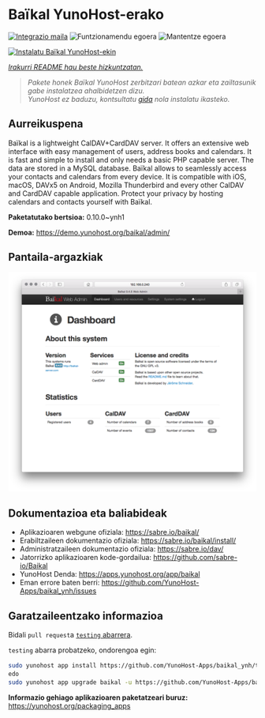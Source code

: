 <!--
Ohart ongi: README hau automatikoki sortu da <https://github.com/YunoHost/apps/tree/master/tools/readme_generator>ri esker
EZ editatu eskuz.
-->

# Baïkal YunoHost-erako

[![Integrazio maila](https://dash.yunohost.org/integration/baikal.svg)](https://ci-apps.yunohost.org/ci/apps/baikal/) ![Funtzionamendu egoera](https://ci-apps.yunohost.org/ci/badges/baikal.status.svg) ![Mantentze egoera](https://ci-apps.yunohost.org/ci/badges/baikal.maintain.svg)

[![Instalatu Baïkal YunoHost-ekin](https://install-app.yunohost.org/install-with-yunohost.svg)](https://install-app.yunohost.org/?app=baikal)

*[Irakurri README hau beste hizkuntzatan.](./ALL_README.md)*

> *Pakete honek Baïkal YunoHost zerbitzari batean azkar eta zailtasunik gabe instalatzea ahalbidetzen dizu.*  
> *YunoHost ez baduzu, kontsultatu [gida](https://yunohost.org/install) nola instalatu ikasteko.*

## Aurreikuspena

Baïkal is a lightweight CalDAV+CardDAV server. It offers an extensive web interface with easy management of users, address books and calendars. It is fast and simple to install and only needs a basic PHP capable server. The data are stored in a MySQL database. Baïkal allows to seamlessly access your contacts and calendars from every device. It is compatible with iOS, macOS, DAVx5 on Android, Mozilla Thunderbird and every other CalDAV and CardDAV capable application. Protect your privacy by hosting calendars and contacts yourself with Baïkal.

**Paketatutako bertsioa:** 0.10.0~ynh1

**Demoa:** <https://demo.yunohost.org/baikal/admin/>

## Pantaila-argazkiak

![Baïkal(r)en pantaila-argazkia](./doc/screenshots/baikal-in-use.png)

## Dokumentazioa eta baliabideak

- Aplikazioaren webgune ofiziala: <https://sabre.io/baikal/>
- Erabiltzaileen dokumentazio ofiziala: <https://sabre.io/baikal/install/>
- Administratzaileen dokumentazio ofiziala: <https://sabre.io/dav/>
- Jatorrizko aplikazioaren kode-gordailua: <https://github.com/sabre-io/Baikal>
- YunoHost Denda: <https://apps.yunohost.org/app/baikal>
- Eman errore baten berri: <https://github.com/YunoHost-Apps/baikal_ynh/issues>

## Garatzaileentzako informazioa

Bidali `pull request`a [`testing` abarrera](https://github.com/YunoHost-Apps/baikal_ynh/tree/testing).

`testing` abarra probatzeko, ondorengoa egin:

```bash
sudo yunohost app install https://github.com/YunoHost-Apps/baikal_ynh/tree/testing --debug
edo
sudo yunohost app upgrade baikal -u https://github.com/YunoHost-Apps/baikal_ynh/tree/testing --debug
```

**Informazio gehiago aplikazioaren paketatzeari buruz:** <https://yunohost.org/packaging_apps>
